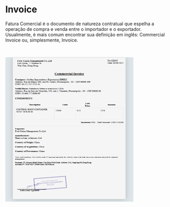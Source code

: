 ﻿# Invoice

Fatura Comercial é o documento de natureza contratual que espelha a operação de compra e venda entre o importador e o exportador. Usualmente, é mais comum encontrar sua definição em inglês: Commercial Invoice ou, simplesmente, Invoice.

​

<a href="url"><img src="https://github.com/alexandre-jr-94/Invoice/blob/main/Invoice.PNG" align="left" height="450" width="400" ></a> 
